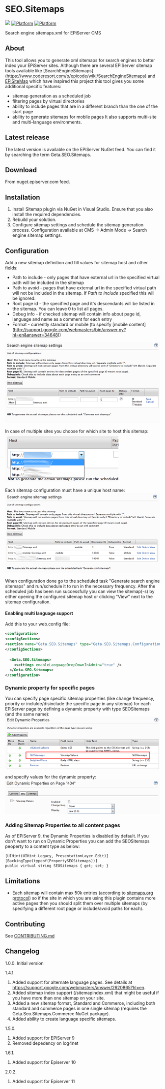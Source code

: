 # SEO.Sitemaps

![](http://tc.geta.no/app/rest/builds/buildType:(id:TeamFrederik_Sitemap_Debug)/statusIcon)
[![Platform](https://img.shields.io/badge/Platform-.NET%204.6.1-blue.svg?style=flat)](https://msdn.microsoft.com/en-us/library/w0x726c2%28v=vs.110%29.aspx)
[![Platform](https://img.shields.io/badge/Episerver-%2011-orange.svg?style=flat)](http://world.episerver.com/cms/)

Search engine sitemaps.xml for EPiServer CMS

## About
This tool allows you to generate xml sitemaps for search engines to better index your EPiServer sites. Although there are several EPiServer sitemap tools available like [SearchEngineSitemaps] (https://www.coderesort.com/p/epicode/wiki/SearchEngineSitemaps) and [EPiSiteMap](http://episitemap.codeplex.com/) which have inspired this project this tool gives you some additional specific features:  
* sitemap generation as a scheduled job
* filtering pages by virtual directories
* ability to include pages that are in a different branch than the one of the start page
* ability to generate sitemaps for mobile pages
It also supports multi-site and multi-language environments.

## Latest release
The latest version is available on the EPiServer NuGet feed. You can find it by searching the term Geta.SEO.Sitemaps.

## Download
From nuget.episerver.com feed.

## Installation
1. Install Sitemap plugin via NuGet in Visual Studio. Ensure that you also install the required dependencies.
2. Rebuild your solution.
3. Configure sitemap settings and schedule the sitemap generation process. Configuration available at CMS ->  Admin Mode -> Search engine sitemap settings.

## Configuration
Add a new sitemap definition and fill values for sitemap host and other fields:   
* Path to include - only pages that have external url in the specified virtual path will be included in the sitemap  
* Path to avoid - pages that have external url in the specified virtual path will not be included in the sitemap. If _Path to include_ specified this will be ignored.  
* Root page id - the specified page and it's descendants will be listed in the sitemap. You can leave 0 to list all pages. 
* Debug info - if checked sitemap will contain info about page id, language and name as a comment for each entry   
* Format - currently standard or mobile (to specify [mobile content] (http://support.google.com/webmasters/bin/answer.py?hl=en&answer=34648))

![Add a sitemap](docs/SitemapAdd.png?raw=true)

In case of multiple sites you choose for which site to host this sitemap:   
![Add a sitemap multiple site](docs/SitemapAddMultiSite.png?raw=true)

Each sitemap configuration must have a unique host name:
![Configure sitemaps](docs/SitemapConfigure.png?raw=true)

When configuration done go to the scheduled task "Generate search engine sitemaps" and run/schedule it to run in the necessary frequency. After the scheduled job has been run successfully you can view the sitemap(-s) by either opening the configured sitemap host or clicking "View" next to the sitemap configuration.

#### Enabling multi language support

Add this to your web.config file:
```xml
<configuration>
<configSections>
<section name="Geta.SEO.Sitemaps" type="Geta.SEO.Sitemaps.Configuration.SitemapConfigurationSection, Geta.SEO.Sitemaps"/>
</configSections>

  <Geta.SEO.Sitemaps>
    <settings enableLanguageDropDownInAdmin="true" />
  </Geta.SEO.Sitemaps>
</configuration>
```

### Dynamic property for specific pages
You can specify page specific sitemap properties (like change frequency, priority or inclulde/disinclude the specific page in any sitemap) for each EPiServer page by defining a dynamic property with type SEOSitemaps (and the same name):
![Create dynamic property](docs/SitemapDynamicPropertyDefine.png?raw=true)

and specify values for the dynamic property:
![Set value for the dynamic property](docs/SitemapDynamicPropertyOnPage.PNG?raw=true)

### Adding Sitemap Properties to all content pages
As of EPiServer 9, the Dynamic Properties is disabled by default. If you don't want to run on Dynamic Properties you can add the SEOSitemaps peoperty to a content type as below:
```
[UIHint(UIHint.Legacy, PresentationLayer.Edit)]
[BackingType(typeof(PropertySEOSitemaps))]
public virtual string SEOSitemaps { get; set; }
```

## Limitations
* Each sitemap will contain max 50k entries (according to [sitemaps.org protocol](http://www.sitemaps.org/protocol.html#index)) so if the site in which you are using this plugin contains more active pages then you should split them over multiple sitemaps (by specifying a different root page or include/avoid paths for each).

## Contributing
See [CONTRIBUTING.md](./CONTRIBUTING.md)

## Changelog
1.0.0. Initial version

1.4.1. 
  1. Added support for alternate language pages. See details at https://support.google.com/webmasters/answer/2620865?hl=en.
  2. Added sitemap index support (/sitemapindex.xml) that might be useful if you have more than one sitemap on your site.
  3. Added a new sitemap format, Standard and Commerce, including both standard and commerce pages in one single sitemap (requires the Geta.Seo.Sitemaps.Commerce NuGet package).
  4. Added ability to create language specific sitemaps.

1.5.0.
  1. Added support for EPiServer 9
  2. Removed depedency on log4net

1.6.1.
  1. Added support for Episerver 10

2.0.2.
  1. Added support for Episerver 11
